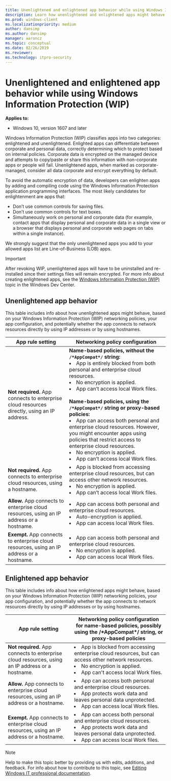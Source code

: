 ```yaml
---
title: Unenlightened and enlightened app behavior while using Windows Information Protection (WIP) (Windows 10)
description: Learn how unenlightened and enlightened apps might behave, based on Windows Information Protection (WIP) network policies, app configuration, and other criteria
ms.prod: windows-client
ms.localizationpriority: medium
author: dansimp
ms.author: dansimp
manager: aaroncz
ms.topic: conceptual
ms.date: 02/26/2019
ms.reviewer: 
ms.technology: itpro-security
---
```


# Unenlightened and enlightened app behavior while using Windows Information Protection (WIP)
**Applies to:**

- Windows 10, version 1607 and later

Windows Information Protection (WIP) classifies apps into two categories: enlightened and unenlightened. Enlighted apps can differentiate between corporate and personal data, correctly determining which to protect based on internal policies. Corporate data is encrypted on the managed device and attempts to copy/paste or share this information with non-corporate apps or people will fail. Unenlightened apps, when marked as corporate-managed, consider all data corporate and encrypt everything by default.

To avoid the automatic encryption of data, developers can enlighten apps by adding and compiling code using the Windows Information Protection application programming interfaces. The most likely candidates for enlightenment are apps that:

- Don’t use common controls for saving files.
- Don’t use common controls for text boxes.
- Simultaneously work on personal and corporate data (for example, contact apps that display personal and corporate data in a single view or a browser that displays personal and corporate web pages on tabs within a single instance).

We strongly suggest that the only unenlightened apps you add to your allowed apps list are Line-of-Business (LOB) apps.

> [!IMPORTANT]
> After revoking WIP, unenlightened apps will have to be uninstalled and re-installed since their settings files will remain encrypted. For more info about creating enlightened apps, see the [Windows Information Protection (WIP)](/windows/uwp/enterprise/wip-hub) topic in the Windows Dev Center.

## Unenlightened app behavior
This table includes info about how unenlightened apps might behave, based on your Windows Information Protection (WIP) networking policies, your app configuration, and potentially whether the app connects to network resources directly by using IP addresses or by using hostnames.

|App rule setting|Networking policy configuration|
|--- |--- |
|**Not required.** App connects to enterprise cloud resources directly, using an IP address.| **Name-based policies, without the `/*AppCompat*/` string:**<li>App is entirely blocked from both personal and enterprise cloud resources.<li>No encryption is applied.<li>App can’t access local Work files.<br/><br/>**Name-based policies, using the `/*AppCompat*/` string or proxy-based policies:**<li>App can access both personal and enterprise cloud resources. However, you might encounter apps using policies that restrict access to enterprise cloud resources.<li>No encryption is applied.<li>App can’t access local Work files.|
|**Not required.** App connects to enterprise cloud resources, using a hostname.|<li>App is blocked from accessing enterprise cloud resources, but can access other network resources.<li>No encryption is applied.<li>App can’t access local Work files.|
|**Allow.** App connects to enterprise cloud resources, using an IP address or a hostname.|<li>App can access both personal and enterprise cloud resources.<li>Auto-encryption is applied.<li>App can access local Work files.|
|**Exempt.** App connects to enterprise cloud resources, using an IP address or a hostname.|<li>App can access both personal and enterprise cloud resources.<li>No encryption is applied.<li>App can access local Work files.|

## Enlightened app behavior
This table includes info about how enlightened apps might behave, based on your Windows Information Protection (WIP) networking policies, your app configuration, and potentially whether the app connects to network resources directly by using IP addresses or by using hostnames.

|App rule setting|Networking policy configuration for name-based policies, possibly using the /&#42;AppCompat&#42;/ string, or proxy-based policies|
|--- |--- |
|**Not required.** App connects to enterprise cloud resources, using an IP address or a hostname.|<li>App is blocked from accessing enterprise cloud resources, but can access other network resources.<li> No encryption is applied.<li> App can't access local Work files.|
|**Allow.** App connects to enterprise cloud resources, using an IP address or a hostname.|<li>App can access both personal and enterprise cloud resources.<li> App protects work data and leaves personal data unprotected.<li> App can access local Work files.|
|**Exempt.** App connects to enterprise cloud resources, using an IP address or a hostname.|<li>App can access both personal and enterprise cloud resources.<li> App protects work data and leaves personal data unprotected.<li> App can access local Work files.|

>[!NOTE]
>Help to make this topic better by providing us with edits, additions, and feedback. For info about how to contribute to this topic, see [Editing Windows IT professional documentation](https://github.com/Microsoft/windows-itpro-docs/blob/master/CONTRIBUTING.md).
